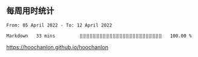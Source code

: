 ## 每周用时统计

<!--START_SECTION:waka-->

```text
From: 05 April 2022 - To: 12 April 2022

Markdown   33 mins         ⣿⣿⣿⣿⣿⣿⣿⣿⣿⣿⣿⣿⣿⣿⣿⣿⣿⣿⣿⣿⣿⣿⣿⣿⣿   100.00 %
```

https://hoochanlon.github.io/hoochanlon
